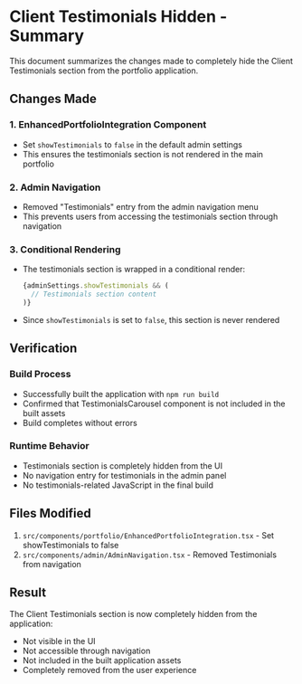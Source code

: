 # Client Testimonials Hidden - Summary

This document summarizes the changes made to completely hide the Client Testimonials section from the portfolio application.

## Changes Made

### 1. EnhancedPortfolioIntegration Component
- Set `showTestimonials` to `false` in the default admin settings
- This ensures the testimonials section is not rendered in the main portfolio

### 2. Admin Navigation
- Removed "Testimonials" entry from the admin navigation menu
- This prevents users from accessing the testimonials section through navigation

### 3. Conditional Rendering
- The testimonials section is wrapped in a conditional render:
  ```jsx
  {adminSettings.showTestimonials && (
    // Testimonials section content
  )}
  ```
- Since `showTestimonials` is set to `false`, this section is never rendered

## Verification

### Build Process
- Successfully built the application with `npm run build`
- Confirmed that TestimonialsCarousel component is not included in the built assets
- Build completes without errors

### Runtime Behavior
- Testimonials section is completely hidden from the UI
- No navigation entry for testimonials in the admin panel
- No testimonials-related JavaScript in the final build

## Files Modified

1. `src/components/portfolio/EnhancedPortfolioIntegration.tsx` - Set showTestimonials to false
2. `src/components/admin/AdminNavigation.tsx` - Removed Testimonials from navigation

## Result

The Client Testimonials section is now completely hidden from the application:
- Not visible in the UI
- Not accessible through navigation
- Not included in the built application assets
- Completely removed from the user experience